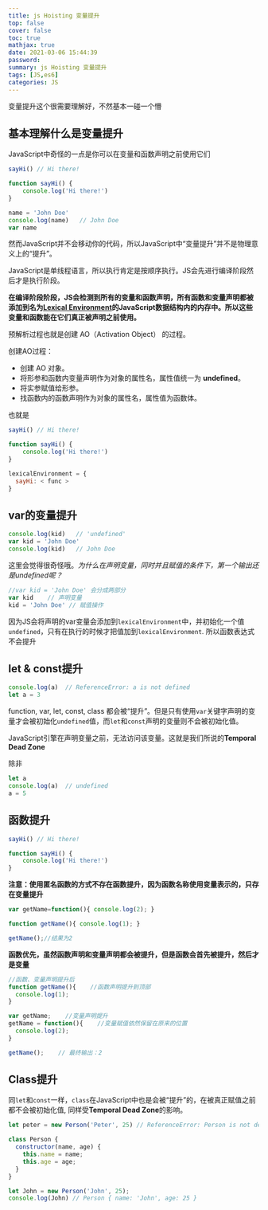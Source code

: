 ```yaml
---
title: js Hoisting 变量提升
top: false
cover: false
toc: true
mathjax: true
date: 2021-03-06 15:44:39
password:
summary: js Hoisting 变量提升
tags: [JS,es6]
categories: JS
---
```


变量提升这个很需要理解好，不然基本一碰一个懵 

## 基本理解什么是变量提升

JavaScript中奇怪的一点是你可以在变量和函数声明之前使用它们
```js
sayHi() // Hi there!

function sayHi() {
    console.log('Hi there!')
}

name = 'John Doe'
console.log(name)   // John Doe
var name
```

然而JavaScript并不会移动你的代码，所以JavaScript中“变量提升”并不是物理意义上的“提升”。

JavaScript是单线程语言，所以执行肯定是按顺序执行。JS会先进行编译阶段然后才是执行阶段。

**在编译阶段阶段，JS会检测到所有的变量和函数声明，所有函数和变量声明都被添加到名为[Lexical Environment](https://blog.bitsrc.io/understanding-execution-context-and-execution-stack-in-javascript-1c9ea8642dd0)的JavaScript数据结构内的内存中。所以这些变量和函数能在它们真正被声明之前使用。**

预解析过程也就是创建 AO（Activation Object） 的过程。

创建AO过程：

-  创建 AO 对象。
-  将形参和函数内变量声明作为对象的属性名，属性值统一为 **undefined**。
-  将实参赋值给形参。
-  找函数内的函数声明作为对象的属性名，属性值为函数体。

也就是

```js
sayHi() // Hi there!

function sayHi() {
    console.log('Hi there!')
}

lexicalEnvironment = {
  sayHi: < func >
}
```

## var的变量提升

```js
console.log(kid)   // 'undefined'
var kid = 'John Doe'
console.log(kid)   // John Doe
```

这里会觉得很奇怪哦。*为什么在声明变量，同时并且赋值的条件下，第一个输出还是undefined呢？*

```js
//var kid = 'John Doe' 会分成两部分
var kid    // 声明变量
kid = 'John Doe' // 赋值操作
```

因为JS会将声明的var变量会添加到`lexicalEnvironment`中，并初始化一个值`undefined`，只有在执行的时候才把值加到`lexicalEnvironment`. 所以函数表达式不会提升

## let & const提升

```js
console.log(a)  // ReferenceError: a is not defined
let a = 3
```

function, var, let, const, class 都会被“提升”。但是只有使用`var`关键字声明的变量才会被初始化`undefined`值，而`let`和`const`声明的变量则不会被初始化值。

JavaScript引擎在声明变量之前，无法访问该变量。这就是我们所说的**Temporal Dead Zone**

除非

````js
let a
console.log(a)  // undefined
a = 5
````

## 函数提升

```js
sayHi() // Hi there!

function sayHi() {
    console.log('Hi there!')
}
```

**注意：使用匿名函数的方式不存在函数提升，因为函数名称使用变量表示的，只存在变量提升**

```js
var getName=function(){ console.log(2); }

function getName(){ console.log(1); }

getName();//结果为2
```

**函数优先，虽然函数声明和变量声明都会被提升，但是函数会首先被提升，然后才是变量**

```js
//函数、变量声明提升后
function getName(){    //函数声明提升到顶部
  console.log(1);
}

var getName;    //变量声明提升
getName = function(){    //变量赋值依然保留在原来的位置
  console.log(2); 
}

getName();    // 最终输出：2
```



## Class提升

同`let`和`const`一样，`class`在JavaScript中也是会被“提升”的，在被真正赋值之前都不会被初始化值, 同样受**Temporal Dead Zone**的影响。

```javascript
let peter = new Person('Peter', 25) // ReferenceError: Person is not defined

class Person {
  constructor(name, age) {
    this.name = name;
    this.age = age;
  }
}

let John = new Person('John', 25); 
console.log(John) // Person { name: 'John', age: 25 }
```





